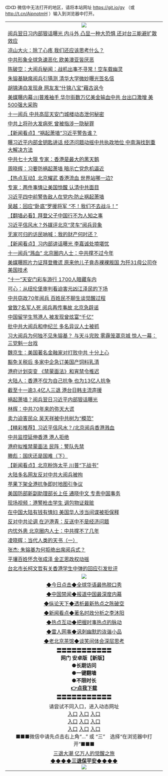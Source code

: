 ↀↀ 微信中无法打开的地区，请将本站网址 https://git.io/gy （或 http://t.cn/AipnotmH ）输入到浏览器中打开。 

<table>
   <tr>
    <td align=center><img src="https://github.com/gyhhx/image-upload/blob/master/20190822-2.jpg" /></td>
  </tr>
<tr><td align="left"><a href="https://xwood.fun/oo.aspx?name=c1080389&key=nqynnipsxfbxcbni&from=gy">阅兵翌日习内部狠话曝光 内斗外 凸显一种大恐惧 还对台三能避扩散效应</a></td></tr>
<tr><td align="left"><a href="https://xwood.fun/oo.aspx?name=c1026105&key=nqynnipsxfbxcbni&from=gy">凉山大火：除了心疼 我们还应该思考什么？</a></td></tr>
<tr><td align="left"><a href="https://xwood.fun/oo.aspx?name=c1080410&key=nqynnipsxfbxcbni&from=gy">中共形象全球急速恶化 欧美澳亚皆厌恶</a></td></tr>
<tr><td align="left"><a href="https://xwood.fun/oo.aspx?name=c1080430&key=nqynnipsxfbxcbni&from=gy">陈破空：大阅兵秘闻：战机出事不寻常！空车载幽灵</a></td></tr>
<tr><td align="left"><a href="https://xwood.fun/oo.aspx?name=c1080449&key=nqynnipsxfbxcbni&from=gy">朱镕基缺席阅兵引猜测 清华大学微妙曝光签名信</a></td></tr>
<tr><td align="left"><a href="https://xwood.fun/oo.aspx?name=c1080381&key=nqynnipsxfbxcbni&from=gy">胡锦涛白发现身 网友发“什锦八宝”藉古讽今</a></td></tr>
<tr><td align="left"><a href="https://xwood.fun/oo.aspx?name=c1080399&key=nqynnipsxfbxcbni&from=gy">美媒曝内幕:川普难袖手 华尔街数万亿美金输血中共 台出口激增 美500强大采购</a></td></tr>
<tr><td align="left"><a href="https://xwood.fun/oo.aspx?name=c1080124&key=nqynnipsxfbxcbni&from=gy">十一阅兵 中共高层天安门城楼动态泄何秘密</a></td></tr>
<tr><td align="left"><a href="https://xwood.fun/oo.aspx?name=c1080424&key=nqynnipsxfbxcbni&from=gy">中共上将孙大发病死 曾被指涉一隐秘罪</a></td></tr>
<tr><td align="left"><a href="https://xwood.fun/oo.aspx?name=c1080440&key=nqynnipsxfbxcbni&from=gy">【新闻看点】“祸起萧墙”习近平警告谁？</a></td></tr>
<tr><td align="left"><a href="https://xwood.fun/oo.aspx?name=c1080420&key=nqynnipsxfbxcbni&from=gy">曝习近平内部金钥匙讲话 经济问题动摇中共执政地位 中南海找到重大解决方法</a></td></tr>
<tr><td align="left"><a href="https://xwood.fun/oo.aspx?name=c1080402&key=nqynnipsxfbxcbni&from=gy">中共七十大限 专家：香港是最大的黑天鹅</a></td></tr>
<tr><td align="left"><a href="https://xwood.fun/oo.aspx?name=c1080448&key=nqynnipsxfbxcbni&from=gy">周晓辉：习要防祸起萧墙 暗示亡党危机逼近</a></td></tr>
<tr><td align="left"><a href="https://xwood.fun/oo.aspx?name=c1080412&key=nqynnipsxfbxcbni&from=gy">【热点互动】北京耀武 香港流血 世界站哪一边?</a></td></tr>
<tr><td align="left"><a href="https://xwood.fun/oo.aspx?name=c1080425&key=nqynnipsxfbxcbni&from=gy">专家：两件事情让美国惊醒 认清中共面目</a></td></tr>
<tr><td align="left"><a href="https://xwood.fun/oo.aspx?name=c1080428&key=nqynnipsxfbxcbni&from=gy">习近平四中前警告敌人在党内:防止祸起萧墙</a></td></tr>
<tr><td align="left"><a href="https://xwood.fun/oo.aspx?name=c1080251&key=nqynnipsxfbxcbni&from=gy">吴越：回应“卧底”罗援将军 “不！我们不去战斗！”</a></td></tr>
<tr><td align="left"><a href="https://xwood.fun/oo.aspx?name=c1080281&key=nqynnipsxfbxcbni&from=gy">【翻墙必看】拜登父子中国行不为人知之事</a></td></tr>
<tr><td align="left"><a href="https://xwood.fun/oo.aspx?name=c1080345&key=nqynnipsxfbxcbni&from=gy">习近平信风水？外媒评北京“灵车”阅兵异象</a></td></tr>
<tr><td align="left"><a href="https://xwood.fun/oo.aspx?name=c1080403&key=nqynnipsxfbxcbni&from=gy">无家可归的访民呐喊：我的财产何时还？</a></td></tr>
<tr><td align="left"><a href="https://xwood.fun/oo.aspx?name=c1080145&key=nqynnipsxfbxcbni&from=gy">【新闻看点】习内部讲话曝光 李嘉诚处境堪忧</a></td></tr>
<tr><td align="left"><a href="https://xwood.fun/oo.aspx?name=c1080344&key=nqynnipsxfbxcbni&from=gy">十一阅兵“溅血” 北京圈内人士：中共撑不过今年</a></td></tr>
<tr><td align="left"><a href="https://xwood.fun/oo.aspx?name=c1080421&key=nqynnipsxfbxcbni&from=gy">美媒曝照片力证拜登撒谎 原来他儿子竟赤裸裸叛国 为歼31母公司夺美国技术</a></td></tr>
<tr><td align="left"><a href="https://xwood.fun/oo.aspx?name=c1080491&key=nqynnipsxfbxcbni&from=gy">“十一”天安门彩车游行 1700人暗藏车内</a></td></tr>
<tr><td align="left"><a href="https://xwood.fun/oo.aspx?name=c1080374&key=nqynnipsxfbxcbni&from=gy">可心：从纽伦堡审判看迫害元凶江泽民的下场</a></td></tr>
<tr><td align="left"><a href="https://xwood.fun/oo.aspx?name=c1080443&key=nqynnipsxfbxcbni&from=gy">中共窃政70年阅兵 百姓民不聊生谈觉醒过程</a></td></tr>
<tr><td align="left"><a href="https://xwood.fun/oo.aspx?name=c1080084&key=nqynnipsxfbxcbni&from=gy">曾致7名军人死 阅兵再传事故 北京急辟谣</a></td></tr>
<tr><td align="left"><a href="https://xwood.fun/oo.aspx?name=c1080434&key=nqynnipsxfbxcbni&from=gy">中国留学生骂港人 被发现曾炫富“千亿”</a></td></tr>
<tr><td align="left"><a href="https://xwood.fun/oo.aspx?name=c1080433&key=nqynnipsxfbxcbni&from=gy">批中共大阅兵和申纪兰 多名异议人士被抓</a></td></tr>
<tr><td align="left"><a href="https://xwood.fun/oo.aspx?name=c1079709&key=nqynnipsxfbxcbni&from=gy">习大阅兵为何独不见朱镕基？ 与天斗完败 雾霾笼罩京城 惊人一幕：三党魁一台戏</a></td></tr>
<tr><td align="left"><a href="https://xwood.fun/oo.aspx?name=c1080437&key=nqynnipsxfbxcbni&from=gy">魏京生：美国著名金融家对打败中共 十分上心</a></td></tr>
<tr><td align="left"><a href="https://xwood.fun/oo.aspx?name=c1080414&key=nqynnipsxfbxcbni&from=gy">豁免关税后 多家中企急订美国产饲料乳清</a></td></tr>
<tr><td align="left"><a href="https://xwood.fun/oo.aspx?name=c1080342&key=nqynnipsxfbxcbni&from=gy">港府计划突变 《禁蒙面法》和宵禁令推迟</a></td></tr>
<tr><td align="left"><a href="https://xwood.fun/oo.aspx?name=c1080413&key=nqynnipsxfbxcbni&from=gy">大陆人：香港不仅为自己抗争 也为13亿人抗争</a></td></tr>
<tr><td align="left"><a href="https://xwood.fun/oo.aspx?name=c1080415&key=nqynnipsxfbxcbni&from=gy">截至十一逾3.4亿人三退 港台日韩主流声援</a></td></tr>
<tr><td align="left"><a href="https://xwood.fun/oo.aspx?name=c1080326&key=nqynnipsxfbxcbni&from=gy">祸起萧墙？阅兵翌日习近平内部狠话曝光</a></td></tr>
<tr><td align="left"><a href="https://xwood.fun/oo.aspx?name=c1080438&key=nqynnipsxfbxcbni&from=gy">林辉：中共70年来的弥天大谎</a></td></tr>
<tr><td align="left"><a href="https://xwood.fun/oo.aspx?name=c1080446&key=nqynnipsxfbxcbni&from=gy">卖力迫害民众 吴天祥被中共树为“模范”</a></td></tr>
<tr><td align="left"><a href="https://xwood.fun/oo.aspx?name=c1080382&key=nqynnipsxfbxcbni&from=gy">【精彩推荐】习近平信风水？/北京阅兵香港溅血</a></td></tr>
<tr><td align="left"><a href="https://xwood.fun/oo.aspx?name=c1080441&key=nqynnipsxfbxcbni&from=gy">中共监控延伸香港 港人拒绝</a></td></tr>
<tr><td align="left"><a href="https://xwood.fun/oo.aspx?name=c1080442&key=nqynnipsxfbxcbni&from=gy">港府拟推禁蒙面法 民阵：警队先禁</a></td></tr>
<tr><td align="left"><a href="https://xwood.fun/oo.aspx?name=c1080439&key=nqynnipsxfbxcbni&from=gy">滕彪：国庆还是国难（下）</a></td></tr>
<tr><td align="left"><a href="https://xwood.fun/oo.aspx?name=c1080090&key=nqynnipsxfbxcbni&from=gy">【新闻看点】北京粉饰太平 川普“下战书”</a></td></tr>
<tr><td align="left"><a href="https://xwood.fun/oo.aspx?name=c1080371&key=nqynnipsxfbxcbni&from=gy">大陆多名网友反对中共大阅兵被拘</a></td></tr>
<tr><td align="left"><a href="https://xwood.fun/oo.aspx?name=c1080494&key=nqynnipsxfbxcbni&from=gy">苹果下架全港抗争即时地图引争议</a></td></tr>
<tr><td align="left"><a href="https://xwood.fun/oo.aspx?name=c1080392&key=nqynnipsxfbxcbni&from=gy">美国防部新副助理部长上任 通晓中文 专责中国事务</a></td></tr>
<tr><td align="left"><a href="https://xwood.fun/oo.aspx?name=c1080426&key=nqynnipsxfbxcbni&from=gy">现场视频：港警枪击学生 调包物证栽赃</a></td></tr>
<tr><td align="left"><a href="https://xwood.fun/oo.aspx?name=c1080390&key=nqynnipsxfbxcbni&from=gy">在中国大陆有钱有情妇 美国华人涉当间谍被拒保释</a></td></tr>
<tr><td align="left"><a href="https://xwood.fun/oo.aspx?name=c1080419&key=nqynnipsxfbxcbni&from=gy">反对中共论调 在沪港青：反送中不是经济问题</a></td></tr>
<tr><td align="left"><a href="https://xwood.fun/oo.aspx?name=c1080183&key=nqynnipsxfbxcbni&from=gy">内忧外患 北京圈内人士：中共撑不了几年</a></td></tr>
<tr><td align="left"><a href="https://xwood.fun/oo.aspx?name=c1080436&key=nqynnipsxfbxcbni&from=gy">凌晓辉：当代人类的天书（一）</a></td></tr>
<tr><td align="left"><a href="https://xwood.fun/oo.aspx?name=c1080270&key=nqynnipsxfbxcbni&from=gy">张杰: 朱镕基为何拒绝出席阅兵式？</a></td></tr>
<tr><td align="left"><a href="https://xwood.fun/oo.aspx?name=c1080332&key=nqynnipsxfbxcbni&from=gy">平壤百姓怀念张成泽 金正恩政权动摇</a></td></tr>
<tr><td align="left"><a href="https://xwood.fun/oo.aspx?name=c1080388&key=nqynnipsxfbxcbni&from=gy">台北市长柯文哲有关香港学生中弹的回应引发批评</a></td></tr>

   <tr>
    <td align=center><img src="https://github.com/gyhhx/image-upload/blob/master/ogate-c.JPG" /></td>
  </tr>
   <tr>
   <td align=center> 
<a href="https://tru28th.xwood.fun/oo.aspx?name=c816850&key=nqynnipsxfbxcbni&from=gy&tag=9877">◆今日点击◆全球华语最热脱口秀</a><br/>
    </td>
  </tr>
  <tr>
  <td align=center>
<a href="https://tru28th.xwood.fun/oo.aspx?name=c816860&key=nqynnipsxfbxcbni&from=gy&tag=99733110">◆中国禁闻◆报道中国最深度内幕</a><br/>
   </tr>
  <tr>
     <td align=center>
<a href="https://tru28th.xwood.fun/oo.aspx?name=c816855&key=nqynnipsxfbxcbni&from=gy&tag=997110">◆纵论天下◆透析最新热点之陈破空</a><br/>
   </tr>
   <tr>
      <td align=center>
<a href="https://tru28th.xwood.fun/oo.aspx?name=c838308&key=nqynnipsxfbxcbni&from=gy&tag=9973110">◆新闻看点◆著名时政分析之李沐阳</a><br/>
   </tr>
   <tr>
     <td align=center>
<a href="https://tru28th.xwood.fun/oo.aspx?name=c816852&key=nqynnipsxfbxcbni&from=gy&tag=9733110">◆热点互动◆把握时事热点的脉动</a><br/>
   </tr>
   <tr>
      <td align=center>
<a href="https://tru28th.xwood.fun/oo.aspx?name=c816694&key=nqynnipsxfbxcbni&from=gy&tag=93310">◆雷人网事◆讽刺幽默的诙谐小品</a><br/>
   </tr>
   <tr>
    <td align=center>
<a href="https://tru28th.xwood.fun/oo.aspx?name=c816650&key=nqynnipsxfbxcbni&from=gy&tag=9973110">◆老北京茶馆◆谈笑间体会深层思考</a><br/>
   </tr>
  <tr>
    <td align=center>
 <b>〓〓〓〓〓〓〓〓〓〓〓<br/>网门 安卓版【新版】<br/> ●长期访问<br/> ●一键翻墙<br/>  ●不限时长<br/> 
 <a href="https://share.weiyun.com/5MdOKOt">👉<b>点我下载</a><br/>〓〓〓〓〓〓〓〓〓〓〓<br/>
    </td>
    </tr>
   <tr>
    <td align=center>请尝试不同入口，进入动态网址<br/>
      <a href="https://s3.us-east-2.amazonaws.com/ogateo/show.htm">入口</a>
      <a href="https://s3.ca-central-1.amazonaws.com/ogatec/show.htm">入口</a>
      <a href="https://s3.ap-southeast-2.amazonaws.com/ogatey/show.htm">入口</a><br/>
      <a href="https://s3.ap-northeast-2.amazonaws.com/ogates/show.htm">入口</a>
      <a href="https://s3.eu-central-1.amazonaws.com/ogatef/show.htm">入口</a>
      <a href="https://s3.ap-south-1.amazonaws.com/ogatem/show.htm">入口</a><br/>
      <a href="https://s3-us-west-1.amazonaws.com/ogaten/show.htm">入口</a>
      <a href="https://s3.eu-west-2.amazonaws.com/ogatel/show.htm">入口</a>
      <a href="https://s3.ap-northeast-1.amazonaws.com/ogatet/show.htm">入口</a><br/>
      ■■■微信中请先点击右上角“...” 或 “三”　选择“在浏览器中打开”■■■<b><br/>
    </td>
  </tr>
  <tr>  
  <td align=center>
  <a href="https://tru28th.xwood.fun/oo.aspx?name=c894205&key=nqynnipsxfbxcbni&from=gy&tag=9973110">三退大潮 亿万人的觉醒之旅</a><br/>
      <a href="https://tru28th.xwood.fun/oo.aspx?name=ogQuit.aspx&key=nqynnipsxfbxcbni&from=gy"><b>◆◆◆◆三退保平安◆◆◆◆<br/></a>
      <img src="https://github.com/gyhhx/image-upload/blob/master/3t.jpg" /><br/>
      </td>
  </tr>
</table>


